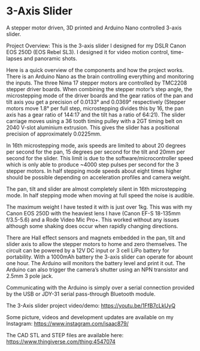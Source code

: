 # 3-Axis Slider
A stepper motor driven, 3D printed and Arduino Nano controlled 3-axis slider.

Project Overview:
This is the 3-axis slider I designed for my DSLR Canon EOS 250D (EOS Rebel SL3). I designed it for video motion control, time-lapses and panoramic shots.

Here is a quick overview of the components and how the project works. There is an Arduino Nano as the brain controlling everything and monitoring the inputs. The three Nima 17 stepper motors are controlled by TMC2208 stepper driver boards. When combining the stepper motor’s step angle, the microstepping mode of the driver boards and the gear ratios of the pan and tilt axis you get a precision of 0.0133° and 0.0369° respectively (Stepper motors move 1.8° per full step, microstepping divides this by 16, the pan axis has a gear ratio of 144:17 and the tilt has a ratio of 64:21). 
The slider carriage moves using a 36 tooth timing pulley with a 2GT timing belt on 2040 V-slot aluminium extrusion. This gives the slider has a positional precision of approximately 0.0225mm.

In 16th microstepping mode, axis speeds are limited to about 20 degrees per second for the pan, 15 degrees per second for the tilt and 20mm per second for the slider. This limit is due to the software/microcontroller speed which is only able to produce ~4000 step pulses per second for the 3 stepper motors. In half stepping mode speeds about eight times higher should be possible depending on acceleration profiles and camera weight.

The pan, tilt and slider are almost completely silent in 16th microstepping mode. In half stepping mode when moving at full speed the noise is audible.

The maximum weight I have tested it with is just over 1kg. This was with my Canon EOS 250D with the heaviest lens I have (Canon EF-S 18-135mm f/3.5-5.6) and a Rode Video Mic Pro+. This worked without any issues although some shaking does occur when rapidly changing directions.

There are Hall effect sensors and magnets embedded in the pan, tilt and slider axis to allow the stepper motors to home and zero themselves. The circuit can be powered by a 12V DC input or 3 cell LiPo battery for portability. With a 1000mAh battery the 3-axis slider can operate for abount one hour. The Arduino will monitors the battery level and print it out. The Arduino can also trigger the camera’s shutter using an NPN transistor and 2.5mm 3 pole jack. 

Communicating with the Arduino is simply over a serial connection provided by the USB or JDY-31 serial pass-through Bluetooth module.

The 3-Axis slider project video/demo: https://youtu.be/1FfB7cLkUyQ

Some picture, videos and development updates are available on my Instagram: https://www.instagram.com/isaac879/

The CAD STL and STEP files are available here: https://www.thingiverse.com/thing:4547074
